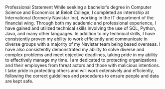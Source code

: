 Professional Statement
While seeking a bachelor’s degree in Computer Science and Economics at Beloit College, I completed an internship at International (formerly Navistar Inc), working in the IT department of the financial wing. Through both my academic and professional experience, I have gained and utilized technical skills involving the use of SQL, Python, Java, and many other languages. 
In addition to my technical skills, I have consistently proven my ability to work efficiently and communicate in diverse groups with a majority of my Navistar team being based overseas. I have also consistently demonstrated my ability to solve diverse and complex problems and meet objective deadlines, taking pride in my ability to effectively manage my time. I am dedicated to protecting organizations and their employees from threat actors and those with malicious intentions. I take pride in protecting others and will work extensively and efficiently, following the correct guidelines and procedures to ensure people and data are kept safe. 
